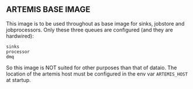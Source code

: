 ## ARTEMIS BASE IMAGE
This image is to be used throughout as base image for sinks, jobstore and jobprocessors.
Only these three queues are configured (and they are hardwired):
```
sinks
processor
dmq
```

So this image is NOT suited for other purposes than that of dataio.
The location of the artemis host must be configured in the env var `ARTEMIS_HOST` at startup.
